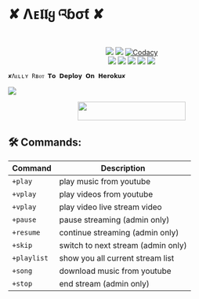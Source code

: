 #         ✘ Λᴇ𝖑𝖑ყ འɓσƭ ✘

</p>
<p align="center">
    <a href="https://www.python.org/" alt="made-with-python"> <img src="https://img.shields.io/badge/Made%20with-Python-black.svg?style=flat-square&logo=python&logoColor=blue&color=Blue" /></a>
    <a href="https://github.com/anunicn47/AellyRbot/graphs/commit-activity" alt="Maintenance"> <img src="https://img.shields.io/badge/Maintained%3F-yes-Blue.svg?style=flat-square" /></a>
    <a href="https://app.codacy.com/gh/anunicn47/AellyRbot/dashboard"> <img src="https://img.shields.io/codacy/grade/a723cb464d5a4d25be3152b5d71de82d?color=Blue&logo=codacy&style=flat-square" alt="Codacy" /></a><br>
    <a href="https://github.com/anunicn47/AellyRbot"> <img src="https://img.shields.io/github/repo-size/anunicn47/AellyRbot?color=Blue&logo=github&logoColor=Blue&style=flat-square" /></a>
    <a href="https://github.com/anunicn47/AellyRbot/commits/main"> <img src="https://img.shields.io/github/last-commit/anunicn47/AellyRbot?color=Blue&logo=github&logoColor=Blue&style=flat-square" /></a>
    <a href="https://github.com/anunicn47/MusicUsetbot/issues"> <img src="https://img.shields.io/github/issues/anunicn47/AellyRbot?color=Blue&logo=github&logoColor=blue&style=flat-square" /></a>
    <a href="https://github.com/anunicn47/AellyRbot/network/members"> <img src="https://img.shields.io/github/forks/anunicn47/AellyRbot?color=Blue&logo=github&logoColor=Blue&style=flat-square" /></a>  
    <a href="https://github.com/anunicn47/AellyRbot/network/members"> <img src="https://img.shields.io/github/stars/anunicn47/AellyRbot?color=Blue&logo=github&logoColor=Blue&style=flat-square" /></a>  
</p>








    ✘Λᴇʟʟʏ Rʙᴏᴛ 𝗧𝗼 𝗗𝗲𝗽𝗹𝗼𝘆 𝗢𝗻 𝗛𝗲𝗿𝗼𝗸𝘂✘
<img src="https://telegra.ph/file/fe17a47496d366060703b.jpg">

<p align="center"><a href="https://heroku.com/deploy?template=https://github.com/kkara9009/AellyRbot"> <img src="https://img.shields.io/badge/Deploy%20To%20Heroku-Green?style=for-the-badge&logo=heroku" width="220" height="38.45"/></a></p>


## 🛠 Commands:
| Command | Description |
| ------ | ------ |
| `+play` | play music from youtube|
| `+vplay` | play videos from youtube |
| `+vplay` | play video live stream video |
| `+pause` | pause streaming (admin only) |
| `+resume` | continue streaming (admin only)|
| `+skip` | switch to next stream (admin only) |
| `+playlist` | show you all current stream list|
| `+song` | download music from youtube |
| `+stop` |end stream (admin only)  |
